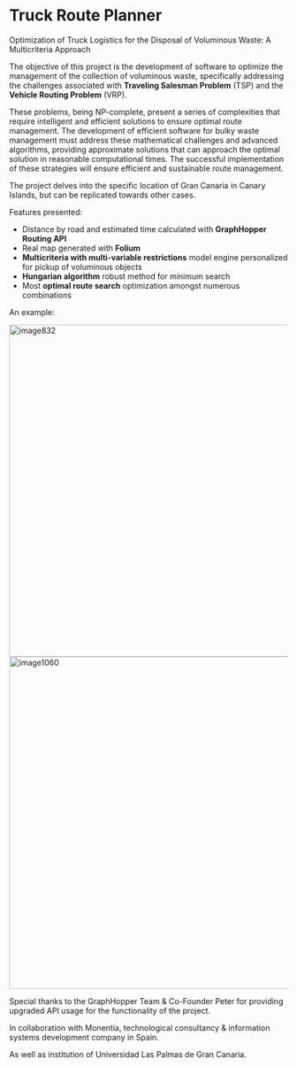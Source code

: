 # Truck Route Planner
Optimization of Truck Logistics for the Disposal of Voluminous Waste: A Multicriteria Approach

The objective of this project is the development of software to optimize the management of the
collection of voluminous waste, specifically addressing the challenges associated with
**Traveling Salesman Problem** (TSP) and the **Vehicle Routing Problem** (VRP). 

These problems, being NP-complete, present a series of complexities that require intelligent and efficient solutions to ensure optimal route management.
The development of efficient software for bulky waste management must address these
mathematical challenges and advanced algorithms, providing approximate solutions that can
approach the optimal solution in reasonable computational times. The successful implementation of these
strategies will ensure efficient and sustainable route management.

The project delves into the specific location of Gran Canaria in Canary Islands, but can be replicated towards other cases.

Features presented:

- Distance by road and estimated time calculated with **GraphHopper Routing API**
- Real map generated with **Folium**
- **Multicriteria with multi-variable restrictions** model engine personalized for pickup of voluminous objects
- **Hungarian algorithm** robust method for mínimum search
- Most **optimal route search** optimization amongst numerous combinations

An example:


<img width="600" alt="image832" src="https://github.com/KrishT97/truck_route_planner/assets/92883393/1bc4cd0b-431e-45c3-9589-adcc88e133f3">

<img width="600" alt="image1060" src="https://github.com/KrishT97/truck_route_planner/assets/92883393/1c438469-193c-4aae-b2b1-b8d5e8a73c60">

Special thanks to the GraphHopper Team & Co-Founder Peter for providing upgraded API usage for the functionality of the project.

In collaboration with Monentia, technological consultancy & information systems development company in Spain. 

As well as institution of Universidad Las Palmas de Gran Canaria. 


